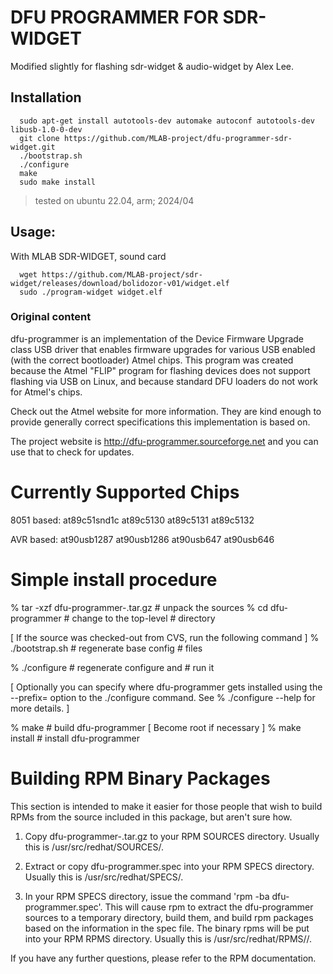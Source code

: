 # DFU PROGRAMMER FOR SDR-WIDGET
Modified slightly for flashing sdr-widget & audio-widget by Alex Lee.

## Installation 
```
  sudo apt-get install autotools-dev automake autoconf autotools-dev libusb-1.0-0-dev
  git clone https://github.com/MLAB-project/dfu-programmer-sdr-widget.git
  ./bootstrap.sh
  ./configure
  make
  sudo make install
```

> tested on ubuntu 22.04, arm; 2024/04

## Usage:
With MLAB SDR-WIDGET, sound card

```
  wget https://github.com/MLAB-project/sdr-widget/releases/download/bolidozor-v01/widget.elf
  sudo ./program-widget widget.elf
```


### Original content

dfu-programmer is an implementation of the Device Firmware Upgrade class
USB driver that enables firmware upgrades for various USB enabled (with the
correct bootloader) Atmel chips.  This program was created because the
Atmel "FLIP" program for flashing devices does not support flashing via USB
on Linux, and because standard DFU loaders do not work for Atmel's chips.

Check out the Atmel website for more information.  They are kind enough to
provide generally correct specifications this implementation is based on.

The project website is http://dfu-programmer.sourceforge.net and you can
use that to check for updates.

Currently Supported Chips
=========================
8051 based:
  at89c51snd1c
  at89c5130
  at89c5131
  at89c5132

AVR based:
  at90usb1287
  at90usb1286
  at90usb647
  at90usb646

Simple install procedure
========================

  % tar -xzf dfu-programmer-<version>.tar.gz    # unpack the sources
  % cd dfu-programmer                           # change to the top-level
                                                # directory

  [ If the source was checked-out from  CVS, run the following command ]
  % ./bootstrap.sh                              # regenerate base config
                                                # files
  
  % ./configure                                 # regenerate configure and
                                                # run it

  [ Optionally you can specify where dfu-programmer gets installed
    using the --prefix= option to the ./configure command.  See
    % ./configure --help for more details. ]

  % make                                        # build dfu-programmer
  [ Become root if necessary ]
  % make install                                # install dfu-programmer

Building RPM Binary Packages
============================
This section is intended to make it easier for those people that wish to
build RPMs from the source included in this package, but aren't sure how.

1) Copy dfu-programmer-<version>.tar.gz to your RPM SOURCES directory. Usually
   this is /usr/src/redhat/SOURCES/.

2) Extract or copy dfu-programmer.spec into your RPM SPECS directory. Usually
   this is /usr/src/redhat/SPECS/.

3) In your RPM SPECS directory, issue the command 'rpm -ba dfu-programmer.spec'.
   This will cause rpm to extract the dfu-programmer sources to a temporary
   directory, build them, and build rpm packages based on the information in
   the spec file. The binary rpms will be put into your RPM RPMS directory.
   Usually this is /usr/src/redhat/RPMS/<platform>/.

If you have any further questions, please refer to the RPM documentation.
